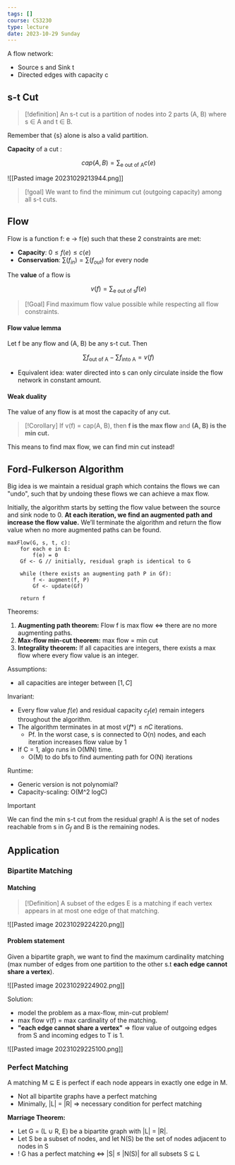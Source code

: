 ```yaml
---
tags: []
course: CS3230
type: lecture
date: 2023-10-29 Sunday
---
```


A flow network:
- Source s and Sink t
- Directed edges with capacity c

## s-t Cut

>[!definition]
>An s-t cut is a partition of nodes into 2 parts (A, B) where s $\in$ A and t $\in$ B.

Remember that {s} alone is also a valid partition.

**Capacity** of a cut : 

$$cap(A, B) = \sum_{\text{e out of A}}c(e)$$

![[Pasted image 20231029213944.png]]

>[!goal]
>We want to find the minimum cut (outgoing capacity) among all s-t cuts.

## Flow

Flow is a function f: e → f(e) such that these  2 constraints are met:
- **Capacity**: $0 \leq f(e) \leq c(e)$
- **Conservation**: $\sum(f_{in}) = \sum\limits(f_{out})$ for every node

The **value** of a flow is 

$$v(f) = \sum_{\text{e out of s}}{f(e)}$$

>[!Goal]
> Find maximum flow value possible while respecting all flow constraints.

#### Flow value lemma
Let f be any flow and (A, B) be any s-t cut. Then 

$$\sum{f_\text{out of A}} - \sum{f_\text{into A} = v(f)}$$
- Equivalent idea: water directed into s can only circulate inside the flow network in constant amount.

#### Weak duality
The value of any flow is at most the capacity of any cut.

>[!Corollary]
> If v(f) = cap(A, B), then **f is the max flow** and **(A, B) is the min cut.**

This means to find max flow, we can find min cut instead!

## Ford-Fulkerson Algorithm

Big idea is we maintain a residual graph which contains the flows we can "undo", such that by undoing these flows we can achieve a max flow.

Initially, the algorithm starts by setting the flow value between the source and sink node to 0. **At each iteration, we find an augmented path and increase the flow value.** We’ll terminate the algorithm and return the flow value when no more augmented paths can be found.

```
maxFlow(G, s, t, c):
	for each e in E:
		f(e) = 0
	Gf <- G // initially, residual graph is identical to G
	
	while (there exists an augmenting path P in Gf):
		f <- augment(f, P)
		Gf <- update(Gf)
		
	return f	
```

Theorems:

1. **Augmenting path theorem:** Flow f is max flow ⇔ there are no more augmenting paths.
2. **Max-flow min-cut theorem:** max flow = min cut
3. **Integrality theorem:** If all capacities are integers, there exists a max flow where every flow value is an integer.

Assumptions: 
- all capacities are integer between $[1, C]$

Invariant: 
- Every flow value $f(e)$ and residual capacity $c_f(e)$ remain integers throughout the algorithm.
- The algorithm terminates in at most $v(f*) \leq nC$ iterations.
	- Pf. In the worst case, s is connected to O(n) nodes, and each iteration increases flow value by 1
- If C = 1, algo runs in O(MN) time.
	- O(M) to do bfs to find aumenting path for O(N) iterations

Runtime:
- Generic version is not polynomial?
- Capacity-scaling: O(M^2 logC)


>[!Important]
> We can find the min s-t cut from the residual graph! A is the set of nodes reachable from s in $G_f$ and B is the remaining nodes.


## Application

### Bipartite Matching

#### Matching 

>[!Definition]
> A subset of the edges E is a matching if each vertex appears in at most one edge of that matching.

![[Pasted image 20231029224220.png]]

#### Problem statement

Given a bipartite graph, we want to find the maximum cardinality matching (max number of edges from one partition to the other s.t **each edge cannot share a vertex**).

![[Pasted image 20231029224902.png]]

Solution: 
- model the problem as a max-flow, min-cut problem!
- max flow v(f) = max cardinality of the matching.
- **"each edge cannot share a vertex"** ⇒ flow value of outgoing edges from S and incoming edges to T is 1.

![[Pasted image 20231029225100.png]]
### Perfect Matching

A matching M $\subseteq$ E is perfect if each node appears in exactly one edge in M.

- Not all bipartite graphs have a perfect matching
- Minimally, |L| = |R| ⇒ necessary condition for perfect matching

**Marriage Theorem:**
- Let G = (L $\cup$ R, E) be a bipartite graph with |L| = |R|. 
- Let S be a subset of nodes, and let N(S) be the set of nodes adjacent to nodes in S
- ! G has a perfect matching ⇔ |S| $\leq$ |N(S)|  for all subsets S $\subseteq$ L